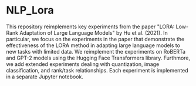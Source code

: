 # NLP_Lora

This repository reimplements key experiments from the paper "LORA: Low-Rank Adaptation of Large Language Models" by Hu et al. (2021). In particular, we focus on the experiments in the paper that demonstrate the effectiveness of the LORA method in adapting large language models to new tasks with limited data. We reimplement the experiments on RoBERTa and GPT-2 models using the Hugging Face Transformers library. Furthmore, we add extended experiments dealing with quantization, image classification, and rank/task relationships. Each experiment is implemented in a separate Jupyter notebook.